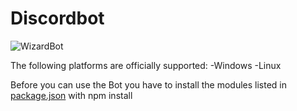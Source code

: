 # Discordbot
![WizardBot](https://user-images.githubusercontent.com/65306706/121081983-b8610d00-c7dd-11eb-8e99-338f769c3c96.jpg)


The following platforms are officially supported:
 -Windows
 -Linux

Before you can use the Bot you have to install the modules listed in [package.json](package.json) with npm install
